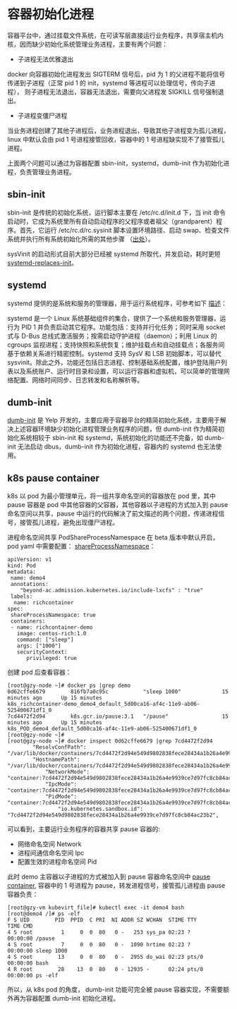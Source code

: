 # 容器初始化进程

容器平台中，通过挂载文件系统，在可读写层直接运行业务程序，共享宿主机内核，因而缺少初始化系统管理业务进程，主要有两个问题：

- 子进程无法优雅退出

docker 向容器初始化进程发出 SIGTERM 信号后，pid 为 1 的父进程不能将信号传递到子进程（正常 pid 1 的 init，systemd 等进程可以处理信号，传向子进程），
则子进程无法退出，容器无法退出，需要向父进程发 SIGKILL 信号强制退出。

- 子进程变僵尸进程

当业务进程创建了其他子进程后，业务进程退出，导致其他子进程变为孤儿进程，linux 中默认会由 pid 1 号进程接管回收，容器中的 1 号进程缺实现不了接管孤儿进程。

上面两个问题可以通过为容器配置 sbin-init，systemd，dumb-init 作为初始化进程，负责管理业务进程。

## sbin-init

sbin-init 是传统的初始化系统，运行脚本主要在 /etc/rc.d/init.d 下，当 init 命令启动时，它成为系统里所有自动启动程序的父程序或者祖父（grandparent）程序。首先，它运行 /etc/rc.d/rc.sysinit 脚本设置环境路径、启动 swap、检查文件系统并执行所有系统初始化所需的其他步骤 （[出处](https://access.redhat.com/documentation/zh-cn/red_hat_enterprise_linux/6/html/installation_guide/s2-boot-init-shutdown-init)）。

sysVinit 的启动形式目前大部分已经被 systemd 所取代，并发启动，耗时更短 [systemd-replaces-init](https://www.tecmint.com/systemd-replaces-init-in-linux/)。

## systemd

systemd 提供的是系统和服务的管理器，用于运行系统程序，可参考如下 [描述](https://wiki.archlinux.org/index.php/Systemd_(%E7%AE%80%E4%BD%93%E4%B8%AD%E6%96%87))：

systemd 是一个 Linux 系统基础组件的集合，提供了一个系统和服务管理器，运行为 PID 1 并负责启动其它程序。功能包括：支持并行化任务；同时采用 socket 式与 D-Bus 总线式激活服务；按需启动守护进程（daemon）；利用 Linux 的 cgroups 监视进程；支持快照和系统恢复；维护挂载点和自动挂载点；各服务间基于依赖关系进行精密控制。systemd 支持 SysV 和 LSB 初始脚本，可以替代 sysvinit。除此之外，功能还包括日志进程、控制基础系统配置，维护登陆用户列表以及系统账户、运行时目录和设置，可以运行容器和虚拟机，可以简单的管理网络配置、网络时间同步、日志转发和名称解析等。

## dumb-init

[dumb-init](https://github.com/Yelp/dumb-init) 是 Yelp 开发的，主要应用于容器平台的精简初始化系统，主要用于解决上述容器环境缺少初始化进程管理业务程序的问题，但 dumb-init 作为精简初始化系统相较于 sbin-init 和 systemd，系统初始化的功能还不完备，如 dumb-init 无法启动 dbus，dumb-init 作为初始化进程，容器内的 systemd 也无法使用。

## k8s pause container

k8s 以 pod 为最小管理单元，将一组共享命名空间的容器放在 pod 里，其中 pause 容器是 pod 中其他容器的父容器，其他容器以子进程的方式加入到 pause 命名空间以共享，pause 中运行的代码解决了前文描述的两个问题，传递进程信号，接管孤儿进程，避免出现僵尸进程。

进程命名空间共享 PodShareProcessNamespace 在 beta 版本中默认开启，pod yaml 中需要配置：
[shareProcessNamespace](https://v1-12.docs.kubernetes.io/zh/docs/tasks/configure-pod-container/share-process-namespace/)：

```
apiVersion: v1
kind: Pod
metadata:
 name: demo4
 annotations:
    "beyond-ac.admission.kubernetes.io/include-lxcfs" : "true"
 labels:
  name: richcontainer
spec:
 shareProcessNamespace: true
 containers:
 - name: richcontainer-demo
   image: centos-rich:1.0
   command: ["sleep"]
   args: ["1000"]
   securityContext:
      privileged: true
```

创建 pod 后查看容器：

```
[root@gzy-node ~]# docker ps |grep demo
0d62cffe6679        816fb7a0c95c           "sleep 1000"             15 minutes ago      Up 15 minutes                           k8s_richcontainer-demo_demo4_default_5d00ca16-af4c-11e9-ab06-525400671df1_0
7cd4472f2d94        k8s.gcr.io/pause:3.1   "/pause"                 15 minutes ago      Up 15 minutes                           k8s_POD_demo4_default_5d00ca16-af4c-11e9-ab06-525400671df1_0
[root@gzy-node ~]#
[root@gzy-node ~]# docker inspect 0d62cffe6679 |grep 7cd4472f2d94
        "ResolvConfPath": "/var/lib/docker/containers/7cd4472f2d94e549d9802838fece28434a1b26a4e9939ce7d97fc8cb84ac23b2/resolv.conf",
        "HostnamePath": "/var/lib/docker/containers/7cd4472f2d94e549d9802838fece28434a1b26a4e9939ce7d97fc8cb84ac23b2/hostname",
            "NetworkMode": "container:7cd4472f2d94e549d9802838fece28434a1b26a4e9939ce7d97fc8cb84ac23b2",
            "IpcMode": "container:7cd4472f2d94e549d9802838fece28434a1b26a4e9939ce7d97fc8cb84ac23b2",
            "PidMode": "container:7cd4472f2d94e549d9802838fece28434a1b26a4e9939ce7d97fc8cb84ac23b2",
                "io.kubernetes.sandbox.id": "7cd4472f2d94e549d9802838fece28434a1b26a4e9939ce7d97fc8cb84ac23b2",
```

可以看到，主要运行业务程序的容器共享 pause 容器的:

- 网络命名空间 Network
- 进程间通信命名空间 Ipc
- 配置生效的进程命名空间 Pid

此时 demo 主容器以子进程的方式被加入到 pause 容器命名空间中
[pause container](http://dockone.io/article/2785), 容器中的 1 号进程为 pause，转发进程信号，接管孤儿进程由 pause 容器负责：

```
[root@gzy-vm kubevirt_file]# kubectl exec -it demo4 bash
[root@demo4 /]# ps -elf
F S UID        PID  PPID  C PRI  NI ADDR SZ WCHAN  STIME TTY          TIME CMD
4 S root         1     0  0  80   0 -   253 sys_pa 02:23 ?        00:00:00 /pause
4 S root         7     0  0  80   0 -  1090 hrtime 02:23 ?        00:00:00 sleep 1000
4 S root        13     0  0  80   0 -  2955 do_wai 02:23 pts/0    00:00:00 bash
4 R root        28    13  0  80   0 - 12935 -      02:24 pts/0    00:00:00 ps -elf
```

所以，从 k8s pod 的角度， dumb-init 功能可完全被 pause 容器实现，不需要额外再为容器配置 dumb-init 初始化进程。